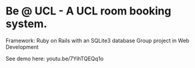 # Be @ UCL - A UCL room booking system.

Framework: Ruby on Rails with an SQLite3 database
Group project in Web Development

See demo here: youtu.be/7YihTQEQq1o
